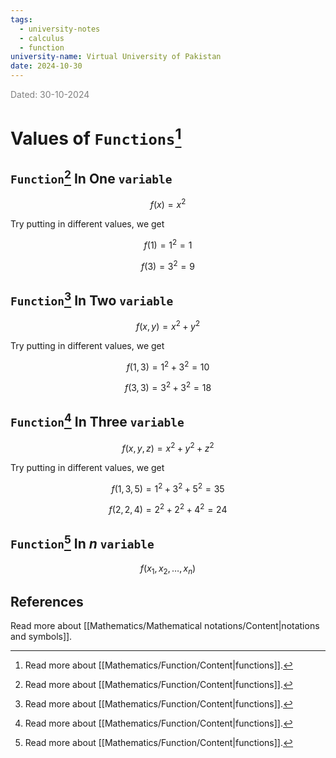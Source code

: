 ```yaml
---
tags:
  - university-notes
  - calculus
  - function
university-name: Virtual University of Pakistan
date: 2024-10-30
---
```


<span style="color: gray;">Dated: 30-10-2024</span>

# Values of `Functions`[^1]

## `Function`[^1] In One `variable`

$$f(x) = x^2$$

Try putting in different values, we get  

$$f(1) = 1^2 = 1$$

$$f(3) = 3^2 = 9$$

## `Function`[^1] In Two `variable`

$$f(x, y) = x^2 + y^2$$

Try putting in different values, we get  

$$f(1, 3) = 1^2 + 3^2 = 10$$

$$f(3, 3) = 3^2 + 3^2 = 18$$

## `Function`[^1] In Three `variable`

$$f(x, y, z) = x^2 + y^2 + z^2$$

Try putting in different values, we get  

$$f(1, 3, 5) = 1^2 + 3^2 + 5^2 = 35$$

$$f(2, 2, 4) = 2^2 + 2^2 + 4^2 = 24$$

## `Function`[^1] In $n$ `variable`

$$f(x_1, x_2, \ldots,x_n)$$

## References

Read more about [[Mathematics/Mathematical notations/Content|notations and symbols]].

[^1]: Read more about [[Mathematics/Function/Content|functions]].